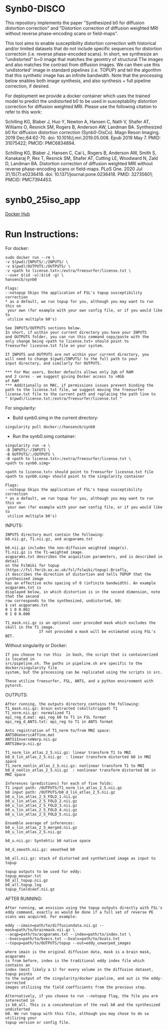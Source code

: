 # Synb0-DISCO
This repository implements the paper "Synthesized b0 for diffusion distortion correction" and "Distortion correction of diffusion weighted MRI without reverse phase-encoding scans or field-maps". 

This tool aims to enable susceptibility distortion correction with historical and/or limited datasets that do not include specific sequences for distortion correctoin (i.e. reverse phase-encoded scans). In short, we synthesize an "undistorted" b=0 image that matches the geomtry of structural T1w images and also matches the contrast from diffusion images. We can then use this 'undistorted' image in standard pipelines (i.e. TOPUP) and tell the algorithm that this synthetic image has an infinite bandwidth. Note that the processing below enables both image synthesis, and also synthesis + full pipeline correction, if desired. 

For deployment we provide a docker container which uses the trained model to predict the undistorted b0 to be used in susceptability distortion correction for diffusion weighted MRI. Please use the following citation to refer to this work:

Schilling KG, Blaber J, Huo Y, Newton A, Hansen C, Nath V, Shafer AT, Williams O, Resnick SM, Rogers B, Anderson AW, Landman BA. Synthesized b0 for diffusion distortion correction (Synb0-DisCo). Magn Reson Imaging. 2019 Dec;64:62-70. doi: 10.1016/j.mri.2019.05.008. Epub 2019 May 7. PMID: 31075422; PMCID: PMC6834894.

Schilling KG, Blaber J, Hansen C, Cai L, Rogers B, Anderson AW, Smith S, Kanakaraj P, Rex T, Resnick SM, Shafer AT, Cutting LE, Woodward N, Zald D, Landman BA. Distortion correction of diffusion weighted MRI without reverse phase-encoding scans or field-maps. PLoS One. 2020 Jul 31;15(7):e0236418. doi: 10.1371/journal.pone.0236418. PMID: 32735601; PMCID: PMC7394453.


# synb0_25iso_app
[Docker Hub](https://hub.docker.com/repository/docker/hansencb/synb0)

# Run Instructions:
For docker:
```
sudo docker run --rm \
-v $(pwd)/INPUTS/:/INPUTS/ \
-v $(pwd)/OUTPUTS:/OUTPUTS/ \
-v <path to license.txt>:/extra/freesurfer/license.txt \
--user $(id -u):$(id -g) \
hansencb/synb0

Flags:
--notopup Skips the application of FSL's topup susceptibility correction 
* as a default, we run topup for you, although you may want to run this on
 your own (for example with your own config file, or if you would like to 
 utilize multiple b0's)

See INPUTS/OUTPUTS sections below.
In short, if within your current directory you have your INPUTS 
and OUTPUTS folder, you can run this command copy/paste with the 
only change being <path to license.txt> should point to 
freesurfer licesnse.txt file on your system.

If INPUTS and OUTPUTS are not within your current directory, you
will need to change $(pwd)/INPUTS/ to the full path to your 
input directory, and similarly for OUTPUTS.

*** For Mac users, Docker defaults allows only 2gb of RAM 
and 2 cores - we suggest giving Docker access to >8Gb 
of RAM
*** Additionally on MAC, if permissions issues prevent binding the
path to the license.txt file, we suggest moving the freesurfer
license.txt file to the current path and replacing the path line to
" $(pwd)/license.txt:/extra/freesurfer/license.txt "
```
For singularity:
 + Build synb0.simg in the current directory:
```
singularity pull docker://hansencb/synb0
```
 + Run the synb0.simg container:
```
singularity run -e \
-B INPUTS/:/INPUTS \
-B OUTPUTS/:/OUTPUTS \
-B <path to license.txt>:/extra/freesurfer/license.txt \
<path to synb0.simg>

<path to license.txt> should point to freesurfer licesnse.txt file
<path to synb0.simg> should point to the singularity container 

Flags:
--notopup Skips the application of FSL's topup susceptibility correction 
* as a default, we run topup for you, although you may want to run this on
 your own (for example with your own config file, or if you would like to 
 utilize multiple b0's)
```
INPUTS:
```
INPUTS directory must contain the following:
b0.nii.gz, T1.nii.gz, and acqparams.txt

b0.nii.gz includes the non-diffusion weighted image(s). 
T1.nii.gz is the T1-weighted image.
acqparams.txt describes the acqusition parameters, and is described in detail 
on the FslWiki for topup (https://fsl.fmrib.ox.ac.uk/fsl/fslwiki/topup).Briefly,
it describes the direction of distortion and tells TOPUP that the synthesized image
has an effective echo spacing of 0 (infinite bandwidth). An example acqparams.txt is
displayed below, in which distortion is in the second dimension, note that the second
row corresponds to the synthesized, undistorted, b0:
$ cat acqparams.txt 
0 1 0 0.062
0 1 0 0.000

T1_mask.nii.gz is an optional user provided mask which excludes the skull in the T1 image. 
               If not provided a mask will be estimated using FSL's BET.
```
Without singularity or Docker:
```
If you choose to run this  in bash, the script that is containerized is located in
src/pipeline.sh. The paths in pipeline.sh are specific to the docker/singularity file
system, but the processing can be replicated using the scripts in src.

These utilize freesurfer, FSL, ANTS, and a python environment with pytorch.
```

OUTPUTS:
```
After running, the outputs directory contains the following:
T1_mask.nii.gz: brain extracted (skullstripped) T1   
T1_norm.nii.gz: normalized T1
epi_reg_d.mat: epi_reg b0 to T1 in FSL format
epi_reg_d_ANTS.txt: epi_reg to T1 in ANTS format

Ants registration of T1_norm to/from MNI space:
ANTS0GenericAffine.mat
ANTS1InverseWarp.nii.gz  
ANTS1Warp.nii.gz
   
T1_norm_lin_atlas_2_5.nii.gz: linear transform T1 to MNI   
b0_d_lin_atlas_2_5.nii.gz  : linear transform distorted b0 in MNI space   
T1_norm_nonlin_atlas_2_5.nii.gz: nonlinear transform T1 to MNI   
b0_d_nonlin_atlas_2_5.nii.gz  : nonlinear transform distorted b0 in MNI space  

Inferences (predictions) for each of five folds:
T1 input path: /OUTPUTS/T1_norm_lin_atlas_2_5.nii.gz
b0 input path: /OUTPUTS/b0_d_lin_atlas_2_5.nii.gz
b0_u_lin_atlas_2_5_FOLD_1.nii.gz  
b0_u_lin_atlas_2_5_FOLD_2.nii.gz  
b0_u_lin_atlas_2_5_FOLD_3.nii.gz  
b0_u_lin_atlas_2_5_FOLD_4.nii.gz  
b0_u_lin_atlas_2_5_FOLD_5.nii.gz  

Ensemble average of inferences:
b0_u_lin_atlas_2_5_merged.nii.gz  
b0_u_lin_atlas_2_5.nii.gz         

b0_u.nii.gz: Syntehtic b0 native space                      

b0_d_smooth.nii.gz: smoothed b0

b0_all.nii.gz: stack of distorted and synthetized image as input to topup        

topup outputs to be used for eddy:
topup_movpar.txt
b0_all_topup.nii.gz
b0_all.topup_log         
topup_fieldcoef.nii.gz
```

AFTER RUNNING:
```
After running, we envision using the topup outputs directly with FSL's 
eddy command, exactly as would be done if a full set of reverse PE 
scans was acquired. For example:

eddy --imain=path/to/diffusiondata.nii.gz --mask=path/to/brainmask.nii.gz \
--acqp=path/to/acqparams.txt --index=path/to/index.txt \
--bvecs=path/to/bvecs.txt --bvals=path/to/bvals.txt 
--topup=path/to/OUTPUTS/topup --out=eddy_unwarped_images

where imain is the original diffusion data, mask is a brain mask, acqparams
is from before, index is the traditional eddy index file which contains an 
index (most likely a 1) for every volume in the diffusion dataset, topup points 
to the output of the singularity/docker pipeline, and out is the eddy-corrected
images utilizing the field coefficients from the previous step.

Alternatively, if you choose to run --notopup flag, the file you are interested in
is b0_all. This is a concatenation of the real b0 and the synthesized undistorted
b0. We run topup with this file, although you may chose to do so utilizing your 
topup version or config file. 

